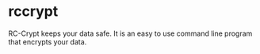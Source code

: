 # rccrypt
RC-Crypt keeps your data safe. It is an easy to use command line program that encrypts your data.
